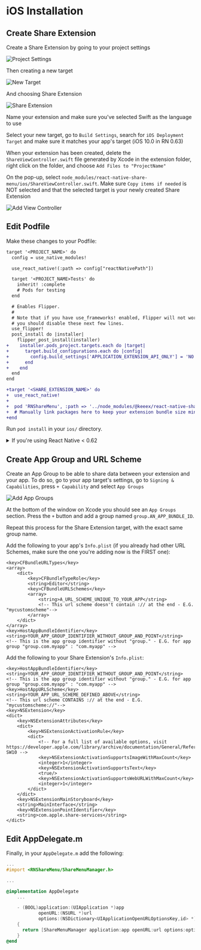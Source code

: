 # iOS Installation

## Create Share Extension

Create a Share Extension by going to your project settings

![Project Settings](screenshots/Xcode-01.png)

Then creating a new target

![New Target](screenshots/Xcode-02.png)

And choosing Share Extension

![Share Extension](screenshots/Xcode-03.png)

Name your extension and make sure you've selected Swift as the language to use

Select your new target, go to `Build Settings`, search for `iOS Deployment Target` and make sure it matches your app's target (iOS 10.0 in RN 0.63)

When your extension has been created, delete the `ShareViewController.swift` file generated by Xcode in the extension folder, right click on the folder, and choose `Add Files to "ProjectName"`

On the pop-up, select `node_modules/react-native-share-menu/ios/ShareViewController.swift`. Make sure `Copy items if needed` is NOT selected and that the selected target is your newly created Share Extension

![Add View Controller](screenshots/Xcode-04.png)

## Edit Podfile

Make these changes to your Podfile:

```diff
target '<PROJECT_NAME>' do
  config = use_native_modules!

  use_react_native!(:path => config["reactNativePath"])

  target '<PROJECT_NAME>Tests' do
    inherit! :complete
    # Pods for testing
  end

  # Enables Flipper.
  #
  # Note that if you have use_frameworks! enabled, Flipper will not work and
  # you should disable these next few lines.
  use_flipper!
  post_install do |installer|
    flipper_post_install(installer)
+    installer.pods_project.targets.each do |target|
+      target.build_configurations.each do |config|
+        config.build_settings['APPLICATION_EXTENSION_API_ONLY'] = 'NO'
+      end
+    end
  end
end

+target '<SHARE_EXTENSION_NAME>' do
+  use_react_native!
+
+  pod 'RNShareMenu', :path => '../node_modules/@keeex/react-native-share-menu'
+  # Manually link packages here to keep your extension bundle size minimal
+end
```

Run `pod install` in your `ios/` directory.

<details>
<summary>If you're using React Native < 0.62</summary>
<br>
Create a bridging header by right clicking on your project folder:

- Selecting New File...
- Choose Swift
- Make sure the selected target is your main app target
- Create the file and say yes to creating a Bridging Header file
- Delete everything in the Swift file, but keep the file around
</details>

## Create App Group and URL Scheme

Create an App Group to be able to share data between your extension and your app. To do so, go to your app target's settings, go to `Signing & Capabilities`, press `+ Capability` and select `App Groups`

![Add App Groups](screenshots/Xcode-05.png)

At the bottom of the window on Xcode you should see an `App Groups` section. Press the `+` button and add a group named `group.AN_APP_BUNDLE_ID`.

Repeat this process for the Share Extension target, with the exact same group name.

Add the following to your app's `Info.plist` (if you already had other URL Schemes, make sure the one you're adding now is the FIRST one):

```OpenStep Property List
<key>CFBundleURLTypes</key>
<array>
    <dict>
        <key>CFBundleTypeRole</key>
        <string>Editor</string>
        <key>CFBundleURLSchemes</key>
        <array>
            <string>A_URL_SCHEME_UNIQUE_TO_YOUR_APP</string>
            <!-- This url scheme doesn't contain :// at the end - E.G. "mycustomscheme"-->
        </array>
    </dict>
</array>
<key>HostAppBundleIdentifier</key>
<string>YOUR_APP_GROUP_IDENTIFIER_WITHOUT_GROUP_AND_POINT</string>
<!-- This is the app group identifier without "group." - E.G. for app group "group.com.myapp" : "com.myapp" -->
```

Add the following to your Share Extension's `Info.plist`:

```OpenStep Property List
<key>HostAppBundleIdentifier</key>
<string>YOUR_APP_GROUP_IDENTIFIER_WITHOUT_GROUP_AND_POINT</string>
<!-- This is the app group identifier without "group." - E.G. for app group "group.com.myapp" : "com.myapp" -->
<key>HostAppURLScheme</key>
<string>YOUR_APP_URL_SCHEME_DEFINED_ABOVE</string>
<!-- This url scheme CONTAINS :// at the end - E.G. "mycustomscheme://"-->
<key>NSExtension</key>
<dict>
    <key>NSExtensionAttributes</key>
    <dict>
        <key>NSExtensionActivationRule</key>
        <dict>
            <!-- For a full list of available options, visit https://developer.apple.com/library/archive/documentation/General/Reference/InfoPlistKeyReference/Articles/AppExtensionKeys.html#//apple_ref/doc/uid/TP40014212-SW10 -->
            <key>NSExtensionActivationSupportsImageWithMaxCount</key>
            <integer>1</integer>
            <key>NSExtensionActivationSupportsText</key>
            <true/>
            <key>NSExtensionActivationSupportsWebURLWithMaxCount</key>
            <integer>1</integer>
        </dict>
    </dict>
    <key>NSExtensionMainStoryboard</key>
    <string>MainInterface</string>
    <key>NSExtensionPointIdentifier</key>
    <string>com.apple.share-services</string>
</dict>
```

## Edit AppDelegate.m

Finally, in your `AppDelegate.m` add the following:

```Objective-c
...
#import <RNShareMenu/ShareMenuManager.h>

...

@implementation AppDelegate
    ...

    - (BOOL)application:(UIApplication *)app
            openURL:(NSURL *)url
            options:(NSDictionary<UIApplicationOpenURLOptionsKey,id> *)options
    {
      return [ShareMenuManager application:app openURL:url options:options];
    }
@end
```

